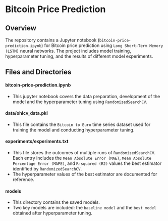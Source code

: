 # Bitcoin Price Prediction

## Overview
The repository contains a Jupyter notebook (`bitcoin-price-prediction.ipynb`) for Bitcoin price prediction using `Long Short-Term Memory (LSTM)` neural networks. The project includes model training, hyperparameter tuning, and the results of different model experiments.

## Files and Directories

#### bitcoin-price-prediction.ipynb
- This jupyter notebook covers the data preparation, development of the model and the hyperparameter tuning using `RandomizedSearchCV`.

#### data/ohlcv_data.pkl
- This file contains the `Bitcoin to Euro` time series dataset used for training the model and conducting hyperparameter tuning.

#### experiments/experiments.txt
- This file stores the outcomes of multiple runs of `RandomizedSearchCV`. Each entry includes the `Mean Absolute Error (MAE)`, `Mean Absolute Percentage Error (MAPE)`, and `R-squared (R2)` values the best estimator identified by `RandomizedSearchCV`.
- The hyperparameter values of the best estimator are documented for reference.

#### models
- This directory contains the saved models.
- Two key models are included: the `baseline model` and the `best model` obtained after hyperparameter tuning.